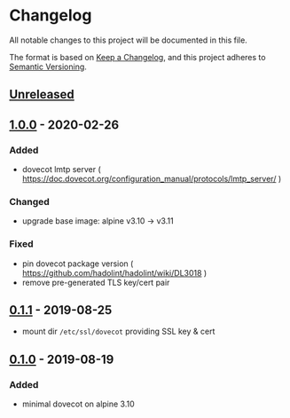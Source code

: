 # Changelog
All notable changes to this project will be documented in this file.

The format is based on [Keep a Changelog](https://keepachangelog.com/en/1.0.0/),
and this project adheres to [Semantic Versioning](https://semver.org/spec/v2.0.0.html).

## [Unreleased]

## [1.0.0] - 2020-02-26
### Added
- dovecot lmtp server
  ( https://doc.dovecot.org/configuration_manual/protocols/lmtp_server/ )

### Changed
- upgrade base image: alpine v3.10 -> v3.11

### Fixed
- pin dovecot package version
  ( https://github.com/hadolint/hadolint/wiki/DL3018 )
- remove pre-generated TLS key/cert pair

## [0.1.1] - 2019-08-25
- mount dir `/etc/ssl/dovecot` providing SSL key & cert

## [0.1.0] - 2019-08-19
### Added
- minimal dovecot on alpine 3.10

[Unreleased]: https://github.com/fphammerle/docker-dovecot/compare/v1.0.0...HEAD
[1.0.0]: https://github.com/fphammerle/docker-dovecot/compare/0.1.0...v1.0.0
[0.1.1]: https://github.com/fphammerle/docker-dovecot/compare/0.1.0...0.1.1
[0.1.0]: https://github.com/fphammerle/docker-dovecot/tree/0.1.0
